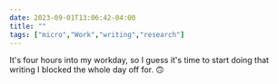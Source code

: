 ---date: 2023-09-01T13:06:42-04:00title: ""tags: ["micro","Work","writing","research"]---It's four hours into my workday, so I guess it's time to start doing that writing I blocked the whole day off for. 🙃